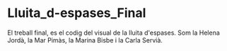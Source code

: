 # Lluita_d-espases_Final
El treball final, es el codig del visual de la lluita d'espases. Som la Helena Jordà, la Mar Pimàs, la Marina Bisbe i la Carla Servià.
